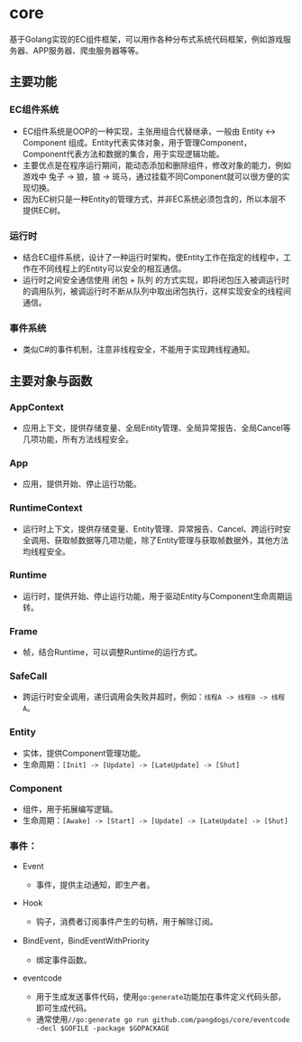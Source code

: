 # core

基于Golang实现的EC组件框架，可以用作各种分布式系统代码框架，例如游戏服务器、APP服务器、爬虫服务器等等。

## 主要功能
### EC组件系统
* EC组件系统是OOP的一种实现，主张用组合代替继承，一般由 Entity <-> Component 组成。Entity代表实体对象，用于管理Component，Component代表方法和数据的集合，用于实现逻辑功能。
* 主要优点是在程序运行期间，能动态添加和删除组件，修改对象的能力，例如游戏中 兔子 -> 狼，狼 -> 斑马，通过挂载不同Component就可以很方便的实现切换。
* 因为EC树只是一种Entity的管理方式，并非EC系统必须包含的，所以本层不提供EC树。

### 运行时
* 结合EC组件系统，设计了一种运行时架构，使Entity工作在指定的线程中，工作在不同线程上的Entity可以安全的相互通信。
* 运行时之间安全通信使用 闭包 + 队列 的方式实现，即将闭包压入被调运行时的调用队列，被调运行时不断从队列中取出闭包执行，这样实现安全的线程间通信。

### 事件系统
* 类似C#的事件机制，注意非线程安全，不能用于实现跨线程通知。

## 主要对象与函数
### AppContext
* 应用上下文，提供存储变量、全局Entity管理、全局异常报告、全局Cancel等几项功能，所有方法线程安全。

### App
* 应用，提供开始、停止运行功能。

### RuntimeContext
* 运行时上下文，提供存储变量、Entity管理、异常报告、Cancel、跨运行时安全调用、获取帧数据等几项功能，除了Entity管理与获取帧数据外，其他方法均线程安全。

### Runtime
* 运行时，提供开始、停止运行功能，用于驱动Entity与Component生命周期运转。

### Frame
* 帧，结合Runtime，可以调整Runtime的运行方式。

### SafeCall
* 跨运行时安全调用，递归调用会失败并超时，例如：`线程A -> 线程B -> 线程A`。

### Entity
* 实体，提供Component管理功能。
* 生命周期：`[Init] -> [Update] -> [LateUpdate] -> [Shut]`

### Component
* 组件，用于拓展编写逻辑。
* 生命周期：`[Awake] -> [Start] -> [Update] -> [LateUpdate] -> [Shut]`

### 事件：
* Event
	* 事件，提供主动通知，即生产者。

* Hook 
	* 钩子，消费者订阅事件产生的句柄，用于解除订阅。

* BindEvent，BindEventWithPriority
	* 绑定事件函数。

* eventcode
	* 用于生成发送事件代码，使用`go:generate`功能加在事件定义代码头部，即可生成代码。
	* 通常使用`//go:generate go run github.com/pangdogs/core/eventcode -decl $GOFILE -package $GOPACKAGE`
